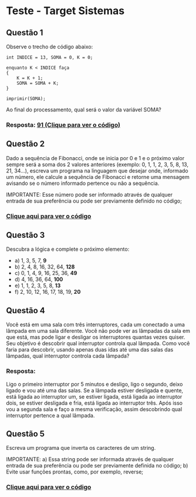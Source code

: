 # Teste - Target Sistemas
## Questão 1
Observe o trecho de código abaixo:

    int INDICE = 13, SOMA = 0, K = 0;
    
    enquanto K < INDICE faça 
    {
	    K = K + 1;
	    SOMA = SOMA + K;
	}
	
	imprimir(SOMA);
Ao final do processamento, qual será o valor da variável SOMA?

### Resposta: [91 (Clique para ver o código)](https://github.com/tiaaago/teste-target-sistemas/blob/main/questao-1.js)

## Questão 2
Dado a sequência de Fibonacci, onde se inicia por 0 e 1 e o próximo valor sempre será a soma dos 2 valores anteriores (exemplo: 0, 1, 1, 2, 3, 5, 8, 13, 21, 34...), escreva um programa na linguagem que desejar onde, informado um número, ele calcule a sequência de Fibonacci e retorne uma mensagem avisando se o número informado pertence ou não a sequência.

IMPORTANTE: Esse número pode ser informado através de qualquer entrada de sua preferência ou pode ser previamente definido no código;

### [Clique aqui para ver o código](https://github.com/tiaaago/teste-target-sistemas/blob/main/questao-2.js)

## Questão 3
Descubra a lógica e complete o próximo elemento:

 - a) 1, 3, 5, 7, **9**
 - b) 2, 4, 8, 16, 32, 64, **128**
 - c) 0, 1, 4, 9, 16, 25, 36, **49**
 - d) 4, 16, 36, 64, **100**
 - e) 1, 1, 2, 3, 5, 8, **13**
 - f) 2, 10, 12, 16, 17, 18, 19, **20**

## Questão 4
Você está em uma sala com três interruptores, cada um conectado a uma lâmpada em uma sala diferente. Você não pode ver as lâmpadas da sala em que está, mas pode ligar e desligar os interruptores quantas vezes quiser. Seu objetivo é descobrir qual interruptor controla qual lâmpada. Como você faria para descobrir, usando apenas duas idas até uma das salas das lâmpadas, qual interruptor controla cada lâmpada?

### Resposta:
Ligo o primeiro interruptor por 5 minutos e desligo, ligo o segundo, deixo ligado e vou até uma das salas. Se a lâmpada estiver desligada e quente, está ligada ao interruptor um, se estiver ligada, está ligada ao interruptor dois, se estiver desligada e fria, está ligada ao interruptor três.
Após isso vou a segunda sala e faço a mesma verificação, assim descobrindo qual interruptor pertence a qual lâmpada.

## Questão 5
Escreva um programa que inverta os caracteres de um string.

IMPORTANTE:
a) Essa string pode ser informada através de qualquer entrada de sua preferência ou pode ser previamente definida no código;
b) Evite usar funções prontas, como, por exemplo, reverse;

### [Clique aqui para ver o código](https://github.com/tiaaago/teste-target-sistemas/blob/main/questao-5.js)
